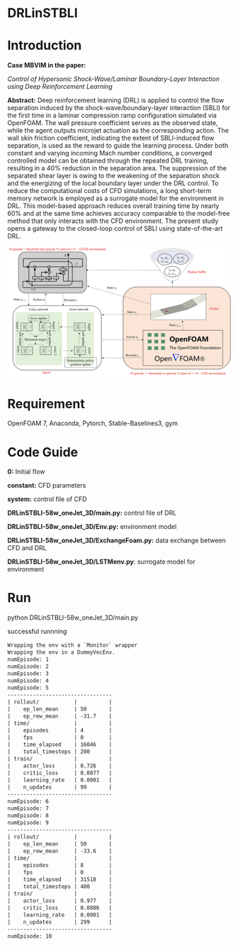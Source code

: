 DRLinSTBLI
=
# Introduction
**Case MBVIM in the paper:**

_Control of Hypersonic Shock-Wave/Laminar Boundary-Layer Interaction using Deep Reinforcement Learning_

**Abstract:**
Deep reinforcement learning (DRL) is applied to control the flow separation induced by the shock-wave/boundary-layer interaction (SBLI)  for the first time in a laminar compression ramp configuration simulated via OpenFOAM.
The wall pressure coefficient serves as the observed state, while the agent outputs microjet actuation as the corresponding action. 
The wall skin friction coefficient, indicating the extent of SBLI-induced flow separation, is used as the reward to guide the learning process.
Under both constant and varying incoming Mach number conditions, a converged controlled model can be obtained through the repeated DRL training, resulting in a 40% reduction in the separation area.
The suppression of the separated shear layer is owing to the weakening of the separation shock and the energizing of the local boundary layer under the DRL control.
To reduce the computational costs of CFD simulations, a long short-term memory network is employed as a surrogate model for the environment in DRL. 
This model-based approach reduces overall training time by nearly 60% and at the same time achieves accuracy comparable to the model-free method that only interacts with the CFD environment.
The present study opens a gateway to the closed-loop control of SBLI using state-of-the-art DRL. 

![image](https://github.com/YiZhouNJUST/DRLinSTBLI/blob/master/framework.jpg)

# Requirement
OpenFOAM 7, Anaconda, Pytorch, Stable-Baselines3, gym

# Code Guide
**0:** Initial flow

**constant:** CFD parameters

**system:** control file of CFD

**DRLinSTBLI-58w_oneJet_3D/main.py:** control file of DRL

**DRLinSTBLI-58w_oneJet_3D/Env.py:** environment model

**DRLinSTBLI-58w_oneJet_3D/ExchangeFoam.py:** data exchange between CFD and DRL

**DRLinSTBLI-58w_oneJet_3D/LSTMenv.py**: surrogate model for environment

# Run
python DRLinSTBLI-58w_oneJet_3D/main.py

successful runnning

```Using cpu device
Wrapping the env with a `Monitor` wrapper
Wrapping the env in a DummyVecEnv.
numEpisode: 1
numEpisode: 2
numEpisode: 3
numEpisode: 4
numEpisode: 5
---------------------------------
| rollout/           |          |
|    ep_len_mean     | 50       |
|    ep_rew_mean     | -31.7    |
| time/              |          |
|    episodes        | 4        |
|    fps             | 0        |
|    time_elapsed    | 16046    |
|    total_timesteps | 200      |
| train/             |          |
|    actor_loss      | 0.726    |
|    critic_loss     | 0.0877   |
|    learning_rate   | 0.0001   |
|    n_updates       | 99       |
---------------------------------
numEpisode: 6
numEpisode: 7
numEpisode: 8
numEpisode: 9
---------------------------------
| rollout/           |          |
|    ep_len_mean     | 50       |
|    ep_rew_mean     | -33.6    |
| time/              |          |
|    episodes        | 8        |
|    fps             | 0        |
|    time_elapsed    | 31518    |
|    total_timesteps | 400      |
| train/             |          |
|    actor_loss      | 0.977    |
|    critic_loss     | 0.0886   |
|    learning_rate   | 0.0001   |
|    n_updates       | 299      |
---------------------------------
numEpisode: 10




